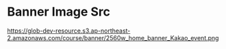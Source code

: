 # Banner Image Src

https://glob-dev-resource.s3.ap-northeast-2.amazonaws.com/course/banner/2560w_home_banner_Kakao_event.png

